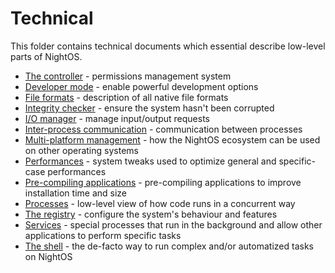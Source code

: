 # Technical

This folder contains technical documents which essential describe low-level parts of NightOS.

- [The controller](controller.md) - permissions management system
- [Developer mode](dev-mode.md) - enable powerful development options
- [File formats](file-formats.md) - description of all native file formats
- [Integrity checker](integrity-checker.md) - ensure the system hasn't been corrupted
- [I/O manager](io-manager.md) - manage input/output requests
- [Inter-process communication](ipc.md) - communication between processes
- [Multi-platform management](multi-platform.md) - how the NightOS ecosystem can be used on other operating systems
- [Performances](performances.md) - system tweaks used to optimize general and specific-case performances
- [Pre-compiling applications](pre-compiling.md) - pre-compiling applications to improve installation time and size
- [Processes](processes.md) - low-level view of how code runs in a concurrent way
- [The registry](registry.md) - configure the system's behaviour and features
- [Services](services.md) - special processes that run in the background and allow other applications to perform specific tasks
- [The shell](shell.md) - the de-facto way to run complex and/or automatized tasks on NightOS
